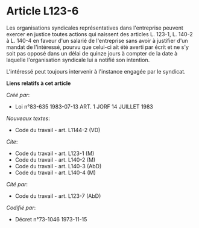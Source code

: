 # Article L123-6

Les organisations syndicales représentatives dans l'entreprise peuvent exercer en justice toutes actions qui naissent des
articles L. 123-1, L. 140-2 à L. 140-4 en faveur d'un salarié de l'entreprise sans avoir à justifier d'un mandat de
l'intéressé, pourvu que celui-ci ait été averti par écrit et ne s'y soit pas opposé dans un délai de quinze jours à compter
de la date à laquelle l'organisation syndicale lui a notifié son intention.

L'intéressé peut toujours intervenir à l'instance engagée par le syndicat.

**Liens relatifs à cet article**

_Créé par_:

  - Loi n°83-635 1983-07-13 ART. 1 JORF 14 JUILLET 1983

_Nouveaux textes_:

  - Code du travail - art. L1144-2 (VD)

_Cite_:

  - Code du travail - art. L123-1 (M)
  - Code du travail - art. L140-2 (M)
  - Code du travail - art. L140-3 (AbD)
  - Code du travail - art. L140-4 (M)

_Cité par_:

  - Code du travail - art. L123-7 (AbD)

_Codifié par_:

  - Décret n°73-1046 1973-11-15
